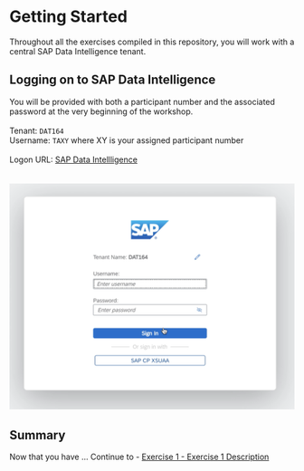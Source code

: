 # Getting Started

Throughout all the exercises compiled in this repository, you will work with a central SAP Data Intelligence tenant.

## Logging on to SAP Data Intelligence

You will be provided with both a participant number and the associated password at the very beginning of the workshop.<br>
<br>
Tenant: `DAT164` <br>
Username: `TAXY` where XY is your assigned participant number<br>
<br>
Logon URL: <a href="https://vsystem.ingress.dh-wvsozbfum.dh-canary.shoot.live.k8s-hana.ondemand.com/login/?redirectUrl=%2Fapp%2Fdatahub-app-launchpad%2F&tenant=DAT164">SAP Data Intellligence </a><br> 
<br>
<br>![](./images/002_login_2.png)

## Summary

Now that you have ... 
Continue to - [Exercise 1 - Exercise 1 Description](../ex1/README.md)

